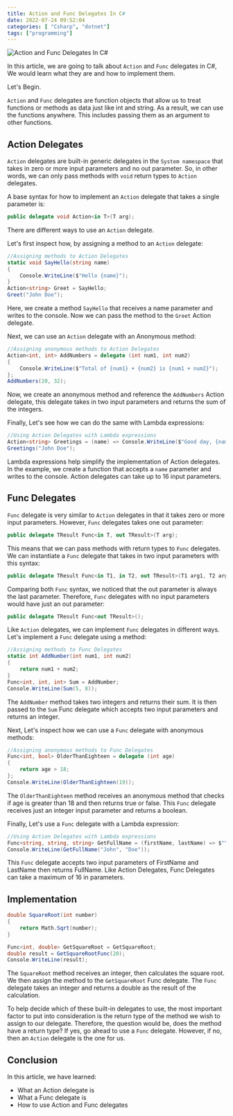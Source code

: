 ```yaml
---
title: Action and Func Delegates In C#
date: 2022-07-24 09:52:04
categories: [ "Csharp", "dotnet"]
tags: ["programming"]
---
```


<img src="https://res.cloudinary.com/virifortissimi/image/upload/v1658653100/FifthBlog/ActionFuncDeleagtes.png" class="" width="auto" height="auto" alt="Action and Func Delegates In C#" />

In this article, we are going to talk about `Action` and `Func` delegates in C#, We would learn what they are and how to implement them.

Let's Begin.

<!-- more -->

`Action` and `Func` delegates are function objects that allow us to treat functions or methods as data just like int and string. As a result, we can use the functions anywhere. This includes passing them as an argument to other functions.

## Action Delegates

`Action` delegates are built-in generic delegates in the `System namespace` that takes in zero or more input parameters and no out parameter. So, in other words, we can only pass methods with `void` return types to `Action` delegates.

A base syntax for how to implement an `Action` delegate that takes a single parameter is:

```c#
public delegate void Action<in T>(T arg);
```

There are different ways to use an `Action` delegate.

Let's first inspect how, by assigning a method to an `Action` delegate:

```c#
//Assigning methods to Action Delegates
static void SayHello(string name)
{
    Console.WriteLine($"Hello {name}");
}
Action<string> Greet = SayHello;
Greet("John Doe");
```

Here, we create a method `SayHello` that receives a name parameter and writes to the console. Now we can pass the method to the `Greet` Action delegate.

Next, we can use an `Action` delegate with an Anonymous method:

```C#
//Assigning anonymous methods to Action Delegates
Action<int, int> AddNumbers = delegate (int num1, int num2) 
{ 
    Console.WriteLine($"Total of {num1} + {num2} is {num1 + num2}"); 
};
AddNumbers(20, 32);
```

Now, we create an anonymous method and reference the `AddNumbers` Action delegate, this delegate takes in two input parameters and returns the sum of the integers.

Finally, Let's see how we can do the same with Lambda expressions:

```C#
//Using Action Delegates with Lambda expressions
Action<string> Greetings = (name) => Console.WriteLine($"Good day, {name}.");
Greetings("John Doe");
```

Lambda expressions help simplify the implementation of Action delegates. In the example, we create a function that accepts a `name` parameter and writes to the console. Action delegates can take up to 16 input parameters.

## Func Delegates

`Func` delegate is very similar to `Action` delegates in that it takes zero or more input parameters. However, `Func` delegates takes one out parameter:

```c#
public delegate TResult Func<in T, out TResult>(T arg);
```

This means that we can pass methods with return types to `Func` delegates. We can instantiate a `Func` delegate that takes in two input parameters with this syntax:

```c#
public delegate TResult Func<in T1, in T2, out TResult>(T1 arg1, T2 arg2);
```

Comparing both `Func` syntax, we noticed that the out parameter is always the last parameter. Therefore, `Func` delegates with no input parameters would have just an out parameter:

```c#
public delegate TResult Func<out TResult>();
```

Like `Action` delegates, we can implement `Func` delegates in different ways.
Let's implement a `Func` delegate using a method:

```c#
//Assigning methods to Func Delegates
static int AddNumber(int num1, int num2)
{
    return num1 + num2;
}
Func<int, int, int> Sum = AddNumber;
Console.WriteLine(Sum(5, 8));
```

The `AddNumber` method takes two integers and returns their sum. It is then passed to the `Sum` Func delegate which accepts two input parameters and returns an integer.

Next, Let's inspect how we can use a `Func` delegate with anonymous methods:

```c#
//Assigning anonymous methods to Func Delegates
Func<int, bool> OlderThanEighteen = delegate (int age) 
{ 
    return age > 18; 
};
Console.WriteLine(OlderThanEighteen(19));
```

The `OlderThanEighteen` method receives an anonymous method that checks if age is greater than 18 and then returns true or false. This `Func` delegate receives just an integer input parameter and returns a boolean.

Finally, Let's use a `Func` delegate with a Lambda expression:

```c#
//Using Action Delegates with Lambda expressions
Func<string, string, string> GetFullName = (firstName, lastName) => $"Your full name is - {firstName} {lastName}";
Console.WriteLine(GetFullName("John", "Doe"));
```

This `Func` delegate accepts two input parameters of FirstName and LastName then returns FullName. Like Action Delegates, Func Delegates can take a maximum of 16 in parameters.

## Implementation

```c#
double SquareRoot(int number)
{
    return Math.Sqrt(number);
}

Func<int, double> GetSquareRoot = GetSquareRoot;
double result = GetSquareRootFunc(20);
Console.WriteLine(result);
```

The `SquareRoot` method receives an integer, then calculates the square root. We then assign the method to the `GetSquareRoot` Func delegate. The `Func` delegate takes an integer and returns a double as the result of the calculation.

To help decide which of these built-in delegates to use, the most important factor to put into consideration is the return type of the method we wish to assign to our delegate. Therefore, the question would be, does the method have a return type? If yes, go ahead to use a `Func` delegate. However, if no, then an `Action` delegate is the one for us.

## Conclusion

In this article, we have learned:
- What an Action delegate is
- What a Func delegate is
- How to use Action and Func delegates
